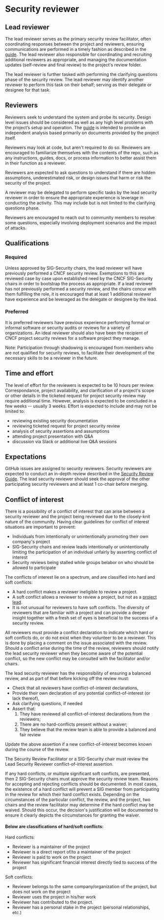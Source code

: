 # Security reviewer

## Lead reviewer
The lead reviewer serves as the primary security review facilitator,
often coordinating responses between the project and reviewers, ensuring
communications are performed in a timely fashion as described in the
[guide](./).  The lead reviewer also responsible for coordinating
and recruiting additional reviewers as appropriate, and managing the
documentation updates (self-review and
final review) to the project's review folder.

The lead reviewer is further tasked with performing the clarifying
questions phase of the security review.  The lead reviewer may identify
another reviewer to perform this task  on their behalf; serving as their
delegate or designee for that task.

## Reviewers
Reviewers seek to understand the system and probe its security.
Design level issues should be considered as well as any high
level problems with the project’s setup and operation. The [guide](./)
is intended to provide an independent analysis based primarily on documents
provided by the project itself.

Reviewers may look at code, but aren't required to do so. Reviewers are
encouraged to familiarize themselves with the contents of the repo, such as
 any instructions, guides, docs, or process information to better assist them in
their function as a reviewer.

Reviewers are expected to ask questions to understand if there are hidden
assumptions, underestimated risk, or design issues that harm or risk
the security of the project.

A reviewer may be delegated to perform specific tasks by the lead security
reviewer in order to ensure the appropriate experience is leverage in conducting
the activity.
This may include but is not limited to the clarifying questions phase.

Reviewers are encouraged to reach out to community members to resolve
some questions, especially involving deployment scenarios and the impact
of attacks.

## Qualifications

### Required 
Unless approved by SIG-Security chairs, the lead reviewer will have previously 
performed a CNCF security review.  Exemptions to this are reviewed case by 
case upon established need by the CNCF SIG-Security chairs in order to bootstrap 
the process as appropriate.  If a lead reviewer has not previously performed a 
security review, and the chairs concur with them fulfilling the role, it is 
encouraged that at least 1 additional reviewer have experience and be leveraged
as the delegate or designee by the lead.

### Preferred
It is preferred reviewers have previous experience performing formal or informal
software or security audits or reviews for a variety of organizations.  An
ideal reviewer should also have been the recipient of CNCF project security
reviews for a software project they manage.

Note: Participation through shadowing is encouraged from members who are not
qualified for security reviews, to facilitate their development of the necessary
skills to be a reviewer in the future.

## Time and effort
The level of effort for the reviewers is expected to be 10 hours per review.  
Correspondance, project availability, and clarification of a project's scope
or other details in the ticketed request for project security review may
require additional time. However, analysis is expected to be concluded in a
few weeks -- usually 3 weeks.  Effort is expected to include and may not be
limited to:
* reviewing existing security documentation
* reviewing ticketed request for project security review
* analysis of security assertions and assumptions
* attending project presentation with Q&A
* discussion via Slack or additional live Q&A sessions

## Expectations

GitHub issues are assigned to security reviewers. Security reviewers are
expected to conduct an in-depth review described in the [Security Review
Guide](./). The lead security reviewer should seek the approval of the other
participating security reviewers and at least 1 co-chair before merging.

## Conflict of interest

There is a possibility of a conflict of interest that can arise between a
security reviewer and the project being reviewed due to the closely-knit nature
of the community. Having clear guidelines for conflict of interest situations
are important to prevent:

- Individuals from intentionally or unintentionally promoting their own
company's project
- SIG-Security chairs and review leads intentionally or
unintentionally limiting the participation of an individual unfairly by
asserting conflict of interest
- Security reviews being stalled while groups belabor on who should be allowed
to participate

The conflicts of interest lie on a spectrum, and are classified into hard and soft conflicts:
* A hard conflict makes a reviewer ineligible to review a project.
* A soft conflict allows a reviewer to review a project, but not as a
[project lead](./project-lead.md).
* It is not unusual for reviewers to have soft conflicts. The diversity of
reviewers that are familiar with a project and can provide a deeper insight
together with a fresh set of eyes is beneficial to the success of a security
review.

All reviewers must provide a conflict declaration to indicate which hard or soft
conflicts do, or do not exist
when they volunteer to be a reviewer.  This is done by placing a comment on the
issue associated with the review.
Should a conflict arise during the time of the review, reviewers should
notify the lead security reviewer when
they become aware of the potential conflict, so the new conflict may be
consulted with the facilitator and/or chairs.

The lead security reviewer has the responsibility of ensuring a balanced review,
and as part of that before kicking off the review must:
* Check that all reviewers have conflict-of-interest declarations,
* Provide their own declaration of any potential conflict-of-interest
(or lack thereof),
* Ask clarifying questions, if needed
* Assert that:
  1. They have reviewed all conflict-of-interest declarations from the reviewers;
  2. There are no hard-conflicts present without a waiver;
  3. They believe that the review team is able to provide a balanced and fair
  review

Update the above assertion if a new conflict-of-interest becomes known during
the course of the review.

The Security Review Facilitator or a SIG-Security chair must review the 
Lead Security Reviewer conflict-of-interest assertion.

If any hard conflicts, or multiple significant soft conflicts, are presented,
then 2 SIG-Security chairs must approve the security review team. Reasons for 
accepting and rejecting conflicts should be documented.
In most cases, the existence of a hard conflict will prevent a SIG member from
 participating in the review for which their hard conflict exists.
Depending on the circumstances of the particular conflict, the review, and
the project, two chairs and the review facilitator may determine if the hard 
conflict may be waived.  Should this occur, the decision's justification will 
be documented to ensure it clearly depicts the circumstances for granting the
waiver.

#### Below are classifications of hard/soft conflicts:

Hard conflicts:
- Reviewer is a maintainer of the project
- Reviewer is a direct report of/to a maintainer of the project
- Reviewer is paid to work on the project
- Reviewer has significant financial interest directly tied to success of the
  project

Soft conflicts:
- Reviewer belongs to the same company/organization of the project,
  but does not work on the project
- Reviewer uses the project in his/her work
- Reviewer has contributed to the project.
- Reviewer has a personal stake in the project (personal relationships, etc.)
